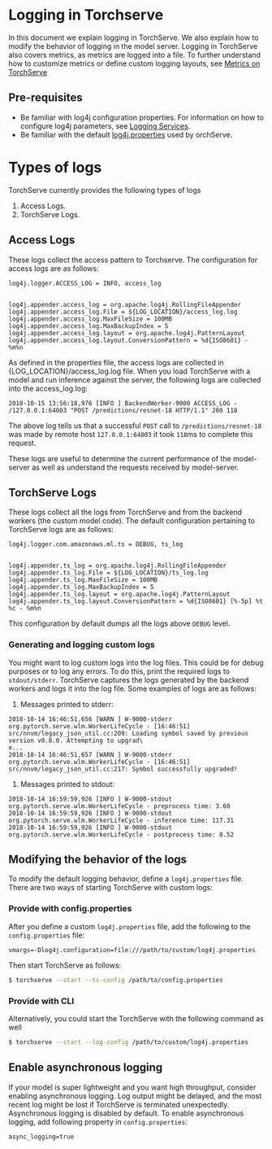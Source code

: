 # Logging in Torchserve

In this document we explain logging in TorchServe. We also explain how to modify the behavior of logging in the model server.
Logging in TorchServe also covers metrics, as metrics are logged into a file.
To further understand how to customize metrics or define custom logging layouts, see [Metrics on TorchServe](metrics.md)

## Pre-requisites

* Be familiar with log4j configuration properties.
For information on how to configure log4j parameters, see [Logging Services](https://logging.apache.org/log4j/2.x/manual/configuration.html).
* Be familiar with the default [log4j.properties](../frontend/server/src/main/resources/log4j.properties) used by orchServe.

# Types of logs

TorchServe currently provides the following types of logs

1. Access Logs.
1. TorchServe Logs.

## Access Logs

These logs collect the access pattern to Torchserve. The configuration for access logs are as follows:

```properties
log4j.logger.ACCESS_LOG = INFO, access_log


log4j.appender.access_log = org.apache.log4j.RollingFileAppender
log4j.appender.access_log.File = ${LOG_LOCATION}/access_log.log
log4j.appender.access_log.MaxFileSize = 100MB
log4j.appender.access_log.MaxBackupIndex = 5
log4j.appender.access_log.layout = org.apache.log4j.PatternLayout
log4j.appender.access_log.layout.ConversionPattern = %d{ISO8601} - %m%n
```

As defined in the properties file, the access logs are collected in {LOG_LOCATION}/access_log.log file.
When you load TorchServe with a model and run inference against the server, the following logs are collected into the access_log.log:

```text
2018-10-15 13:56:18,976 [INFO ] BackendWorker-9000 ACCESS_LOG - /127.0.0.1:64003 "POST /predictions/resnet-18 HTTP/1.1" 200 118
```

The above log tells us that a successful `POST` call to `/predictions/resnet-18` was made by remote host `127.0.0.1:64003` it took `118`ms to complete this request.

These logs are useful to determine the current performance of the model-server as well as understand the requests received by model-server.

## TorchServe Logs

These logs collect all the logs from TorchServe and from the backend workers (the custom model code).
The default configuration pertaining to TorchServe logs are as follows:

```properties
log4j.logger.com.amazonaws.ml.ts = DEBUG, ts_log


log4j.appender.ts_log = org.apache.log4j.RollingFileAppender
log4j.appender.ts_log.File = ${LOG_LOCATION}/ts_log.log
log4j.appender.ts_log.MaxFileSize = 100MB
log4j.appender.ts_log.MaxBackupIndex = 5
log4j.appender.ts_log.layout = org.apache.log4j.PatternLayout
log4j.appender.ts_log.layout.ConversionPattern = %d{ISO8601} [%-5p] %t %c - %m%n
```

This configuration by default dumps all the logs above `DEBUG` level.

### Generating and logging custom logs

You might want to log custom logs into the log files. This could be for debug purposes or to log any errors.
To do this, print the required logs to `stdout/stderr`.
TorchServe captures the logs generated by the backend workers and logs it into the log file. Some examples of logs are as follows:

1. Messages printed to stderr:

```text
2018-10-14 16:46:51,656 [WARN ] W-9000-stderr org.pytorch.serve.wlm.WorkerLifeCycle - [16:46:51] src/nnvm/legacy_json_util.cc:209: Loading symbol saved by previous version v0.8.0. Attempting to upgrad\
e...
2018-10-14 16:46:51,657 [WARN ] W-9000-stderr org.pytorch.serve.wlm.WorkerLifeCycle - [16:46:51] src/nnvm/legacy_json_util.cc:217: Symbol successfully upgraded!
```

1. Messages printed to stdout:

```text
2018-10-14 16:59:59,926 [INFO ] W-9000-stdout org.pytorch.serve.wlm.WorkerLifeCycle - preprocess time: 3.60
2018-10-14 16:59:59,926 [INFO ] W-9000-stdout org.pytorch.serve.wlm.WorkerLifeCycle - inference time: 117.31
2018-10-14 16:59:59,926 [INFO ] W-9000-stdout org.pytorch.serve.wlm.WorkerLifeCycle - postprocess time: 8.52
```

## Modifying the behavior of the logs

To modify the default logging behavior, define a `log4j.properties` file. There are two ways of starting TorchServe with custom logs:

### Provide with config.properties

 After you define a custom `log4j.properties` file, add the following to the `config.properties` file:

```properties
vmargs=-Dlog4j.configuration=file:///path/to/custom/log4j.properties
```

Then start TorchServe as follows:

```bash
$ torchserve --start --ts-config /path/to/config.properties
```

### Provide with CLI

Alternatively, you could start the TorchServe with the following command as well

```bash
$ torchserve --start --log-config /path/to/custom/log4j.properties
```

## Enable asynchronous logging

If your model is super lightweight and you want high throughput, consider enabling asynchronous logging.
Log output might be delayed, and the most recent log might be lost if TorchServe is terminated unexpectedly.
Asynchronous logging is disabled by default.
To enable asynchronous logging, add following property in `config.properties`:

```properties
async_logging=true
```
